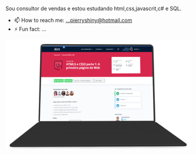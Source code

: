 Sou consultor de vendas  e  estou estudando html,css,javascrit,c# e SQL.
- 📫 How to reach me: ...pierryshiny@hotmail.com
- ⚡ Fun fact: ...
<img src="https://github.com/HelioWagner/aluraplus/blob/c9ec76963d4f3855559cb847e2c23220af22b87b/img/Notebook.png" alt="Notebook" class="secundarioimagem">

         
          
